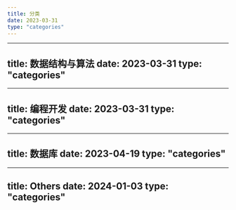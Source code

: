 ```yaml
---
title: 分类
date: 2023-03-31
type: "categories"
---
```

---
title: 数据结构与算法
date: 2023-03-31
type: "categories"
---
---
title: 编程开发
date: 2023-03-31
type: "categories"
---
---
title: 数据库
date: 2023-04-19
type: "categories"
---
---
title: Others
date: 2024-01-03
type: "categories"
---